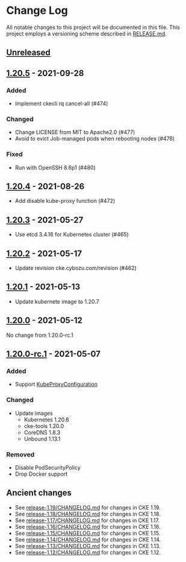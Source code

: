 # Change Log

All notable changes to this project will be documented in this file.
This project employs a versioning scheme described in [RELEASE.md](RELEASE.md#versioning).

## [Unreleased]

## [1.20.5] - 2021-09-28

### Added
- Implement ckecli rq cancel-all (#474)

### Changed
- Change LICENSE from MIT to Apache2.0 (#477)
- Avoid to evict Job-managed pods when rebooting nodes (#478)

### Fixed
- Run with OpenSSH 8.6p1 (#480)

## [1.20.4] - 2021-08-26

- Add disable kube-proxy function (#472)

## [1.20.3] - 2021-05-27

- Use etcd 3.4.16 for Kubernetes cluster (#465)

## [1.20.2] - 2021-05-17

- Update revision cke.cybozu.com/revision (#462)

## [1.20.1] - 2021-05-13

- Update kubernete image to 1.20.7

## [1.20.0] - 2021-05-12

No change from 1.20.0-rc.1

## [1.20.0-rc.1] - 2021-05-07

### Added
- Support [KubeProxyConfiguration](https://pkg.go.dev/k8s.io/kube-proxy@v0.20.6/config/v1alpha1#KubeProxyConfiguration)

### Changed
- Update images
  - Kubernetes 1.20.6
  - cke-tools 1.20.0
  - CoreDNS 1.8.3
  - Unbound 1.13.1

### Removed
- Disable PodSecurityPolicy
- Drop Docker support

## Ancient changes

- See [release-1.19/CHANGELOG.md](https://github.com/cybozu-go/cke/blob/release-1.19/CHANGELOG.md) for changes in CKE 1.19.
- See [release-1.18/CHANGELOG.md](https://github.com/cybozu-go/cke/blob/release-1.18/CHANGELOG.md) for changes in CKE 1.18.
- See [release-1.17/CHANGELOG.md](https://github.com/cybozu-go/cke/blob/release-1.17/CHANGELOG.md) for changes in CKE 1.17.
- See [release-1.16/CHANGELOG.md](https://github.com/cybozu-go/cke/blob/release-1.16/CHANGELOG.md) for changes in CKE 1.16.
- See [release-1.15/CHANGELOG.md](https://github.com/cybozu-go/cke/blob/release-1.15/CHANGELOG.md) for changes in CKE 1.15.
- See [release-1.14/CHANGELOG.md](https://github.com/cybozu-go/cke/blob/release-1.14/CHANGELOG.md) for changes in CKE 1.14.
- See [release-1.13/CHANGELOG.md](https://github.com/cybozu-go/cke/blob/release-1.13/CHANGELOG.md) for changes in CKE 1.13.
- See [release-1.12/CHANGELOG.md](https://github.com/cybozu-go/cke/blob/release-1.12/CHANGELOG.md) for changes in CKE 1.12.

[Unreleased]: https://github.com/cybozu-go/cke/compare/v1.20.5...HEAD
[1.20.5]: https://github.com/cybozu-go/cke/compare/v1.20.4...v1.20.5
[1.20.4]: https://github.com/cybozu-go/cke/compare/v1.20.3...v1.20.4
[1.20.3]: https://github.com/cybozu-go/cke/compare/v1.20.2...v1.20.3
[1.20.2]: https://github.com/cybozu-go/cke/compare/v1.20.1...v1.20.2
[1.20.1]: https://github.com/cybozu-go/cke/compare/v1.20.0...v1.20.1
[1.20.0]: https://github.com/cybozu-go/cke/compare/v1.20.0-rc.1...v1.20.0
[1.20.0-rc.1]: https://github.com/cybozu-go/cke/compare/v1.19.8...v1.20.0-rc.1
